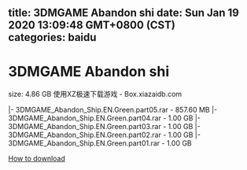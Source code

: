
title: 3DMGAME Abandon shi
date: Sun Jan 19 2020 13:09:48 GMT+0800 (CST)    
categories: baidu
---

# 3DMGAME Abandon shi
size: 4.86 GB
 使用XZ极速下载游戏 - Box.xiazaidb.com
 
|- 3DMGAME_Abandon_Ship.EN.Green.part05.rar - 857.60 MB
|- 3DMGAME_Abandon_Ship.EN.Green.part04.rar - 1.00 GB
|- 3DMGAME_Abandon_Ship.EN.Green.part03.rar - 1.00 GB
|- 3DMGAME_Abandon_Ship.EN.Green.part02.rar - 1.00 GB
|- 3DMGAME_Abandon_Ship.EN.Green.part01.rar - 1.00 GB

[How to download](https://bpcam.bemobtrk.com/go/2ceec3aa-1ca2-46d6-b9ff-aaa5c184517c?jno=191)